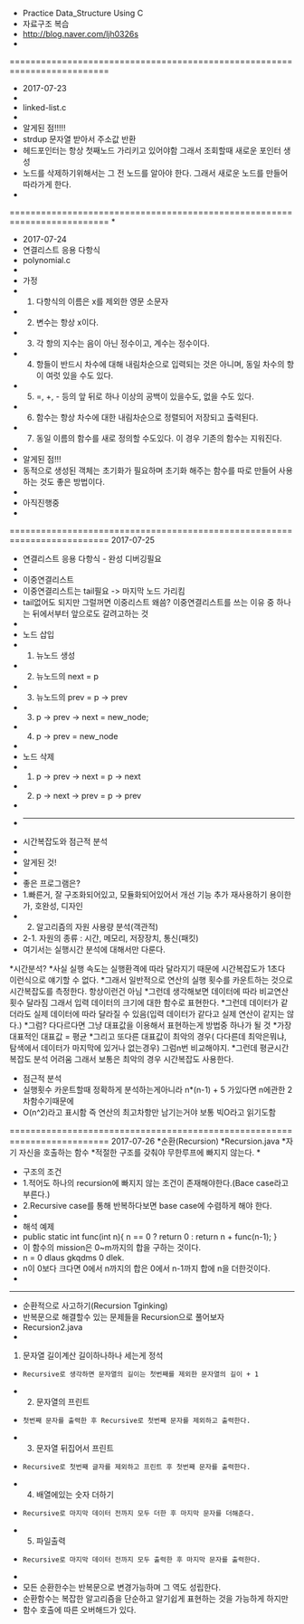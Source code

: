  * Practice Data_Structure Using C
 * 자료구조 복습
 * http://blog.naver.com/ljh0326s
 * 
=========================================================================
 * 2017-07-23 
 * 
 * linked-list.c
 * 
 * 알게된 점!!!!! 
 * strdup 문자열 받아서 주소값 반환
 * 헤드포인터는 항상 첫째노드 가리키고 있어야함 그래서 조회할때 새로운 포인터 생성
 * 노드를 삭제하기위해서는 그 전 노드를 알아야 한다. 그래서 새로운 노드를 만들어 따라가게 한다.
 *
=========================================================================
 *
 * 2017-07-24
 * 연결리스트 응용 다항식 
 * polynomial.c
 * 
 * 가정 
 * 1. 다항식의 이름은 x를 제외한 영문 소문자
 * 2. 변수는 항상 x이다.
 * 3. 각 항의 지수는 음이 아닌 정수이고, 계수는 정수이다.
 * 4. 항들이 반드시 차수에 대해 내림차순으로 입력되는 것은 아니며, 동일 차수의 항이 여럿 있을 수도 있다.
 * 5. =, +, - 등의 앞 뒤로 하나 이상의 공백이 있을수도, 없을 수도 있다.
 * 6. 함수는 항상 차수에 대한 내림차순으로 정렬되어 저장되고 출력된다.
 * 7. 동일 이름의 함수를 새로 정의할 수도있다. 이 경우 기존의 함수는 지워진다.
 * 
 * 알게된 점!!!
 * 동적으로 생성된 객체는 초기화가 필요하며 초기화 해주는 함수를 따로 만들어 사용하는 것도 좋은 방법이다.
 * 
 * 아직진행중
 * 
=========================================================================
   2017-07-25
 * 연결리스트 응용 다항식 - 완성 디버깅필요
 * 
 * 이중연결리스트
 * 이중연결리스트는 tail필요 -> 마지막 노드 가리킴
 * tail없어도 되지만 그럴꺼면 이중리스트 왜씀? 이중연결리스트를 쓰는 이유 중 하나는 뒤에서부터 앞으로도 갈려고하는 것
 * 
 * 노드 삽입
 * 1. 뉴노드 생성
 * 2. 뉴노드의 next = p
 * 3. 뉴노드의 prev = p -> prev
 * 3. p -> prev -> next = new_node;
 * 4. p -> prev = new_node
 * 
 * 노드 삭제
 * 1. p -> prev -> next = p -> next
 * 2. p -> next -> prev = p -> prev
 * 
 * ---------------------------------------------
 * 시간복잡도와 점근적 분석
 * 
 * 알게된 것!
 * 
 * 좋은 프로그램은?
 * 1.빠른거, 잘 구조화되어있고, 모듈화되어있어서 개선 기능 추가 재사용하기 용이한가, 호완성, 디자인
 * 2. 알고리즘의 자원 사용량 분석(객관적)
 *   2-1. 자원의 종류 : 시간, 메모리, 저장장치, 통신(패킷)
 * 여기서는 실행시간 분석에 대해서만 다룬다.
 
 
 *시간분석?
 *사실 실행 속도는 실행환격에 따라 달라지기 때문에 시간복잡도가 1초다 이런식으로 얘기할 수 없다.
 *그래서 일반적으로 연산의 실행 횟수를 카운트하는 것으로 시간복잡도를 측정한다. 항상이런건 아님
 *그런데 생각해보면 데이터에 따라 비교연산 횟수 달라짐 그래서 입력 데이터의 크기에 대한 함수로 표현한다.
 *그런데 데이터가 같더라도 실제 데이터에 따라 달라질 수 있음(입력 데이터가 같다고 실제 연산이 같지는 않다.)
 *그럼? 다다르다면 그냥 대표값을 이용해서 표현하는게 방법중 하나가 될 것
 *가장 대표적인 대표값 = 평균 
 *그리고 또다른 대표값이 최악의 경우( 다다른데 최악은뭐냐, 탐색에서 데이터가 마지막에 있거나 없는경우) 그럼n번 비교해야지.
 *그런데 평균시간복잡도 분석 어려움 그래서 보통은 최악의 경우 시간복잡도 사용한다.

 * 점근적 분석
 * 실행횟수 카운트할때 정확하게 분석하는게아니라 n*(n-1) + 5 가있다면 n에관한 2차함수기때문에
 * O(n^2)라고 표시함 즉 연산의 최고차항만 남기는거야 보통 빅O라고 읽기도함
 
=========================================================================
  2017-07-26
  *순환(Recursion)
  *Recursion.java
  *자기 자신을 호출하는 함수 
  *적절한 구조를 갖춰야 무한루프에 빠지지 않는다.
  *
  * 구조의 조건 
  *   1.적어도 하나의 recursion에 빠지지 않는 조건이 존재해야한다.(Bace case라고 부른다.)
  *   2.Recursive case를 통해 반복하다보면 base case에 수렴하게 해야 한다.
  * 
  * 해석 예제
  * public static int func(int n){
      n == 0 ? return 0 : return n + func(n-1);
  }
  * 이 함수의 mission은 0~m까지의 합을 구하는 것이다.
  * n = 0 dlaus gkqdms 0 dlek.
  * n이 0보다 크다면 0에서 n까지의 합은 0에서 n-1까지 합에 n을 더한것이다.
  * 
  ----------------------------------------

  * 순환적으로 사고하기(Recursion Tginking)
  * 반복문으로 해결할수 있는 문제들을 Recursion으로 풀어보자
  * Recursion2.java
  *
1. 문자열 길이계산 길이하나하나 세는게 정석
  *     Recursive로 생각하면 문자열의 길이는 첫번째를 제외한 문자열의 길이 + 1
  * 2. 문자열의 프린트
  *     첫번째 문자를 출력한 후 Recursive로 첫번째 문자를 제외하고 출력한다.
  * 3. 문자열 뒤집어서 프린트
  *     Recursive로 첫번째 글자를 제외하고 프린트 후 첫번째 문자를 출력한다.
  * 4. 배열에있는 숫자 더하기
  *     Recursive로 마지막 데이터 전까지 모두 더한 후 마지막 문자를 더해준다.
  * 5. 파일출력
  *     Recursive로 마지막 데이터 전까지 모두 출력한 후 마지막 문자를 출력한다.
  *     
  * 모든 순환한수는 반복문으로 변경가능하며 그 역도 성립한다.
  * 순환함수는 복잡한 알고리즘을 단순하고 알기쉽게 표현하는 것을 가능하게 하지만
  * 함수 호출에 따른 오버해드가 있다.